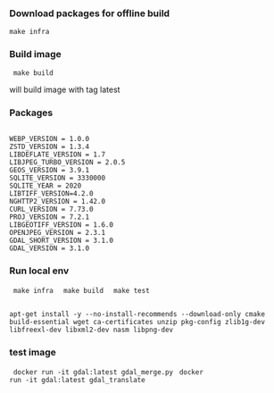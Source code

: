 ### Download packages for offline build
<code>make infra </code>

### Build image
<code> make build </code>

will build image with tag latest  

### Packages

<code>
WEBP_VERSION = 1.0.0
ZSTD_VERSION = 1.3.4
LIBDEFLATE_VERSION = 1.7
LIBJPEG_TURBO_VERSION = 2.0.5
GEOS_VERSION = 3.9.1
SQLITE_VERSION = 3330000
SQLITE_YEAR = 2020
LIBTIFF_VERSION=4.2.0
NGHTTP2_VERSION = 1.42.0
CURL_VERSION = 7.73.0
PROJ_VERSION = 7.2.1
LIBGEOTIFF_VERSION = 1.6.0
OPENJPEG_VERSION = 2.3.1
GDAL_SHORT_VERSION = 3.1.0
GDAL_VERSION = 3.1.0
</code>

### Run local env
<code> make infra </code>
<code> make build </code>
<code> make test </code>

<code>
apt-get install -y --no-install-recommends --download-only cmake build-essential wget ca-certificates unzip pkg-config zlib1g-dev libfreexl-dev libxml2-dev nasm libpng-dev
</code>


### test image
<code> docker run -it gdal:latest gdal_merge.py</code> 
<code> docker run -it gdal:latest gdal_translate</code> 